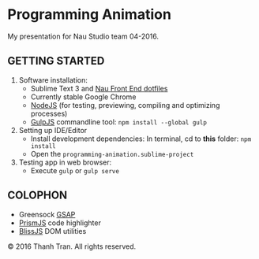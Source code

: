 Programming Animation
=====================

My presentation for Nau Studio team 04-2016.


GETTING STARTED
---------------

1. Software installation:
	- Sublime Text 3 and [Nau Front End dotfiles](https://github.com/naustudio/dotfiles)
	- Currently stable Google Chrome
	- [NodeJS][] (for testing, previewing, compiling and optimizing processes)
	- [GulpJS][] commandline tool: `npm install --global gulp`
2. Setting up IDE/Editor
	- Install development dependencies: In terminal, cd to __this__ folder: `npm install`
	- Open the `programming-animation.sublime-project`
4. Testing app in web browser:
	- Execute `gulp` or `gulp serve`

COLOPHON
--------

- Greensock [GSAP][]
- [PrismJS][] code highlighter
- [BlissJS][] DOM utilities

© 2016 Thanh Tran. All rights reserved.


[GulpJS]: http://gulpjs.com/
[Google JavaScript Style Guide]: http://google.github.io/styleguide/javascriptguide.xml
[jQuery]: http://jQuery.com
[NodeJS]: http://nodejs.org/
[GSAP]: http://greensock.com/gsap
[PrismJS]: http://prismjs.com/
[BlissJS]: http://blissfuljs.com/
